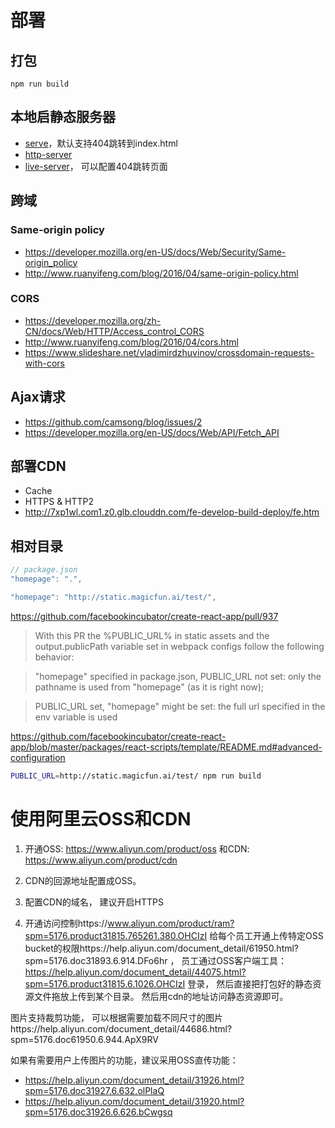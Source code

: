 # 部署

## 打包
`npm run build`

## 本地启静态服务器
* [serve](https://github.com/zeit/serve)，默认支持404跳转到index.html
* [http-server](https://github.com/indexzero/http-server)
* [live-server](https://github.com/tapio/live-server)， 可以配置404跳转页面

## 跨域
### Same-origin policy
* https://developer.mozilla.org/en-US/docs/Web/Security/Same-origin_policy
* http://www.ruanyifeng.com/blog/2016/04/same-origin-policy.html
### CORS
* https://developer.mozilla.org/zh-CN/docs/Web/HTTP/Access_control_CORS
* http://www.ruanyifeng.com/blog/2016/04/cors.html
* https://www.slideshare.net/vladimirdzhuvinov/crossdomain-requests-with-cors

## Ajax请求
* https://github.com/camsong/blog/issues/2
* https://developer.mozilla.org/en-US/docs/Web/API/Fetch_API

## 部署CDN
* Cache
* HTTPS & HTTP2
* http://7xp1wl.com1.z0.glb.clouddn.com/fe-develop-build-deploy/fe.htm

## 相对目录
```js
// package.json
"homepage": ".",

"homepage": "http://static.magicfun.ai/test/",
```

https://github.com/facebookincubator/create-react-app/pull/937
> With this PR the %PUBLIC_URL% in static assets and the output.publicPath variable set in webpack configs follow the following behavior:

> "homepage" specified in package.json, PUBLIC_URL not set: only the pathname is used from "homepage" (as it is right now);

> PUBLIC_URL set, "homepage" might be set: the full url specified in the env variable is used

https://github.com/facebookincubator/create-react-app/blob/master/packages/react-scripts/template/README.md#advanced-configuration

```bash
PUBLIC_URL=http://static.magicfun.ai/test/ npm run build
```


# 使用阿里云OSS和CDN
1. 开通OSS: https://www.aliyun.com/product/oss 和CDN: https://www.aliyun.com/product/cdn

2. CDN的回源地址配置成OSS。

3. 配置CDN的域名， 建议开启HTTPS

4. 开通访问控制https://www.aliyun.com/product/ram?spm=5176.product31815.765261.380.OHCIzI
 给每个员工开通上传特定OSS bucket的权限https://help.aliyun.com/document_detail/61950.html?spm=5176.doc31893.6.914.DFo6hr ， 员工通过OSS客户端工具： https://help.aliyun.com/document_detail/44075.html?spm=5176.product31815.6.1026.OHCIzI 登录， 然后直接把打包好的静态资源文件拖放上传到某个目录。  然后用cdn的地址访问静态资源即可。  


图片支持裁剪功能， 可以根据需要加载不同尺寸的图片https://help.aliyun.com/document_detail/44686.html?spm=5176.doc61950.6.944.ApX9RV

如果有需要用户上传图片的功能，建议采用OSS直传功能：
* https://help.aliyun.com/document_detail/31926.html?spm=5176.doc31927.6.632.olPlaQ
* https://help.aliyun.com/document_detail/31920.html?spm=5176.doc31926.6.626.bCwgsq